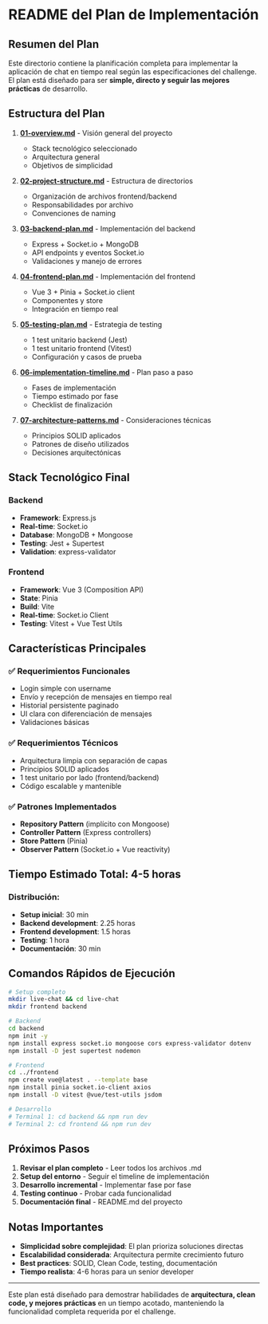 # README del Plan de Implementación

## Resumen del Plan

Este directorio contiene la planificación completa para implementar la aplicación de chat en tiempo real según las especificaciones del challenge. El plan está diseñado para ser **simple, directo y seguir las mejores prácticas** de desarrollo.

## Estructura del Plan

1. **[01-overview.md](./01-overview.md)** - Visión general del proyecto
   - Stack tecnológico seleccionado
   - Arquitectura general
   - Objetivos de simplicidad

2. **[02-project-structure.md](./02-project-structure.md)** - Estructura de directorios
   - Organización de archivos frontend/backend
   - Responsabilidades por archivo
   - Convenciones de naming

3. **[03-backend-plan.md](./03-backend-plan.md)** - Implementación del backend
   - Express + Socket.io + MongoDB
   - API endpoints y eventos Socket.io
   - Validaciones y manejo de errores

4. **[04-frontend-plan.md](./04-frontend-plan.md)** - Implementación del frontend
   - Vue 3 + Pinia + Socket.io client
   - Componentes y store
   - Integración en tiempo real

5. **[05-testing-plan.md](./05-testing-plan.md)** - Estrategia de testing
   - 1 test unitario backend (Jest)
   - 1 test unitario frontend (Vitest)
   - Configuración y casos de prueba

6. **[06-implementation-timeline.md](./06-implementation-timeline.md)** - Plan paso a paso
   - Fases de implementación
   - Tiempo estimado por fase
   - Checklist de finalización

7. **[07-architecture-patterns.md](./07-architecture-patterns.md)** - Consideraciones técnicas
   - Principios SOLID aplicados
   - Patrones de diseño utilizados
   - Decisiones arquitectónicas

## Stack Tecnológico Final

### Backend
- **Framework**: Express.js
- **Real-time**: Socket.io
- **Database**: MongoDB + Mongoose
- **Testing**: Jest + Supertest
- **Validation**: express-validator

### Frontend
- **Framework**: Vue 3 (Composition API)
- **State**: Pinia
- **Build**: Vite
- **Real-time**: Socket.io Client
- **Testing**: Vitest + Vue Test Utils

## Características Principales

### ✅ Requerimientos Funcionales
- Login simple con username
- Envío y recepción de mensajes en tiempo real
- Historial persistente paginado
- UI clara con diferenciación de mensajes
- Validaciones básicas

### ✅ Requerimientos Técnicos
- Arquitectura limpia con separación de capas
- Principios SOLID aplicados
- 1 test unitario por lado (frontend/backend)
- Código escalable y mantenible

### ✅ Patrones Implementados
- **Repository Pattern** (implícito con Mongoose)
- **Controller Pattern** (Express controllers)
- **Store Pattern** (Pinia)
- **Observer Pattern** (Socket.io + Vue reactivity)

## Tiempo Estimado Total: 4-5 horas

### Distribución:
- **Setup inicial**: 30 min
- **Backend development**: 2.25 horas
- **Frontend development**: 1.5 horas
- **Testing**: 1 hora
- **Documentación**: 30 min

## Comandos Rápidos de Ejecución

```bash
# Setup completo
mkdir live-chat && cd live-chat
mkdir frontend backend

# Backend
cd backend
npm init -y
npm install express socket.io mongoose cors express-validator dotenv
npm install -D jest supertest nodemon

# Frontend
cd ../frontend
npm create vue@latest . --template base
npm install pinia socket.io-client axios
npm install -D vitest @vue/test-utils jsdom

# Desarrollo
# Terminal 1: cd backend && npm run dev
# Terminal 2: cd frontend && npm run dev
```

## Próximos Pasos

1. **Revisar el plan completo** - Leer todos los archivos .md
2. **Setup del entorno** - Seguir el timeline de implementación
3. **Desarrollo incremental** - Implementar fase por fase
4. **Testing continuo** - Probar cada funcionalidad
5. **Documentación final** - README.md del proyecto

## Notas Importantes

- **Simplicidad sobre complejidad**: El plan prioriza soluciones directas
- **Escalabilidad considerada**: Arquitectura permite crecimiento futuro
- **Best practices**: SOLID, Clean Code, testing, documentación
- **Tiempo realista**: 4-6 horas para un senior developer

---

Este plan está diseñado para demostrar habilidades de **arquitectura, clean code, y mejores prácticas** en un tiempo acotado, manteniendo la funcionalidad completa requerida por el challenge.
